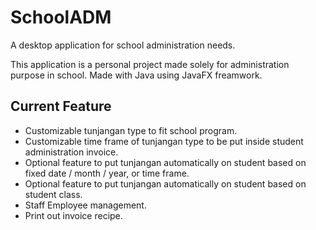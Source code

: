# SchoolADM
 A desktop application for school administration needs.

 This application is a personal project made solely for administration purpose in school. Made with Java using JavaFX freamwork.
 
## Current Feature

- Customizable tunjangan type to fit school program.
- Customizable time frame of tunjangan type to be put inside student administration invoice.
- Optional feature to put tunjangan automatically on student based on fixed date / month / year, or time frame.
- Optional feature to put tunjangan automatically on student based on student class.
- Staff Employee management.
- Print out invoice recipe.
